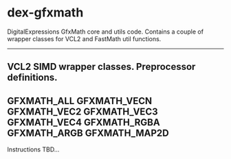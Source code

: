 # dex-gfxmath
DigitalExpressions GfxMath core and utils code.
Contains a couple of wrapper classes for VCL2 and FastMath util functions.

--------------------------
VCL2 SIMD wrapper classes.
Preprocessor definitions.
--------------------------
GFXMATH_ALL
GFXMATH_VECN
GFXMATH_VEC2
GFXMATH_VEC3
GFXMATH_VEC4
GFXMATH_RGBA
GFXMATH_ARGB
GFXMATH_MAP2D
--------------------------

Instructions TBD...
